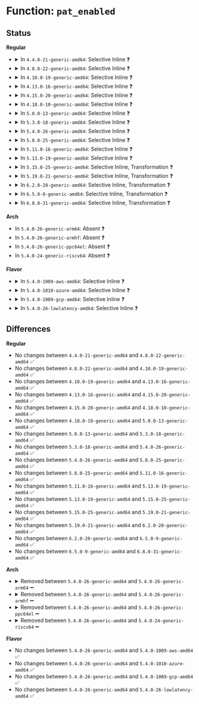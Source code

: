 # Function: <code>pat_enabled</code>

## Status
<b>Regular</b>
<ul>
<li>
<details>
<summary>In <code>4.4.0-21-generic-amd64</code>: Selective Inline ❓</summary>

```c
bool pat_enabled()
```

```json
{
  "name": "pat_enabled",
  "collision_type": "Unique Global",
  "inline_type": "Selective",
  "funcs": [
    {
      "addr": 18446744071579302160,
      "name": "pat_enabled",
      "external": true,
      "loc": "arch/x86/mm/pat.c:56",
      "file": "arch/x86/mm/pat.c",
      "inline": "not declared, inlined",
      "caller_inline": [
        "arch/x86/mm/pat.c:track_pfn_remap"
      ],
      "caller_func": [
        "arch/x86/pci/i386.c:pci_mmap_page_range",
        "arch/x86/pci/i386.c:pci_mmap_page_range",
        "arch/x86/pci/i386.c:pci_mmap_page_range"
      ]
    }
  ],
  "symbols": [
    {
      "addr": 18446744071579302160,
      "name": "pat_enabled",
      "section": ".text",
      "bind": "STB_GLOBAL",
      "size": 22
    }
  ]
}
```
</details>
</li>
<li>
<details>
<summary>In <code>4.8.0-22-generic-amd64</code>: Selective Inline ❓</summary>

```c
bool pat_enabled()
```

```json
{
  "name": "pat_enabled",
  "collision_type": "Unique Global",
  "inline_type": "Selective",
  "funcs": [
    {
      "addr": 18446744071579305826,
      "name": "pat_enabled",
      "external": true,
      "loc": "arch/x86/mm/pat.c:67",
      "file": "arch/x86/mm/pat.c",
      "inline": "not declared, inlined",
      "caller_inline": [
        "arch/x86/mm/pat.c:track_pfn_remap"
      ],
      "caller_func": [
        "arch/x86/pci/i386.c:pci_mmap_page_range",
        "arch/x86/pci/i386.c:pci_mmap_page_range",
        "arch/x86/pci/i386.c:pci_mmap_page_range"
      ]
    }
  ],
  "symbols": [
    {
      "addr": 18446744071579301392,
      "name": "pat_enabled",
      "section": ".text",
      "bind": "STB_GLOBAL",
      "size": 22
    }
  ]
}
```
</details>
</li>
<li>
<details>
<summary>In <code>4.10.0-19-generic-amd64</code>: Selective Inline ❓</summary>

```c
bool pat_enabled()
```

```json
{
  "name": "pat_enabled",
  "collision_type": "Unique Global",
  "inline_type": "Selective",
  "funcs": [
    {
      "addr": 18446744071579321330,
      "name": "pat_enabled",
      "external": true,
      "loc": "arch/x86/mm/pat.c:67",
      "file": "arch/x86/mm/pat.c",
      "inline": "not declared, inlined",
      "caller_inline": [
        "arch/x86/mm/pat.c:track_pfn_remap"
      ],
      "caller_func": [
        "arch/x86/pci/i386.c:pci_mmap_page_range",
        "arch/x86/pci/i386.c:pci_mmap_page_range",
        "arch/x86/pci/i386.c:pci_mmap_page_range"
      ]
    }
  ],
  "symbols": [
    {
      "addr": 18446744071579316800,
      "name": "pat_enabled",
      "section": ".text",
      "bind": "STB_GLOBAL",
      "size": 22
    }
  ]
}
```
</details>
</li>
<li>
<details>
<summary>In <code>4.13.0-16-generic-amd64</code>: Selective Inline ❓</summary>

```c
bool pat_enabled()
```

```json
{
  "name": "pat_enabled",
  "collision_type": "Unique Global",
  "inline_type": "Selective",
  "funcs": [
    {
      "addr": 18446744071579314240,
      "name": "pat_enabled",
      "external": true,
      "loc": "arch/x86/mm/pat.c:66",
      "file": "arch/x86/mm/pat.c",
      "inline": "not declared, inlined",
      "caller_inline": [],
      "caller_func": [
        "drivers/pci/proc.c:proc_bus_pci_ioctl"
      ]
    }
  ],
  "symbols": [
    {
      "addr": 18446744071579314240,
      "name": "pat_enabled",
      "section": ".text",
      "bind": "STB_GLOBAL",
      "size": 18
    }
  ]
}
```
</details>
</li>
<li>
<details>
<summary>In <code>4.15.0-20-generic-amd64</code>: Selective Inline ❓</summary>

```c
bool pat_enabled()
```

```json
{
  "name": "pat_enabled",
  "collision_type": "Unique Global",
  "inline_type": "Selective",
  "funcs": [
    {
      "addr": 18446744071579337120,
      "name": "pat_enabled",
      "external": true,
      "loc": "arch/x86/mm/pat.c:66",
      "file": "arch/x86/mm/pat.c",
      "inline": "not declared, inlined",
      "caller_inline": [],
      "caller_func": [
        "drivers/pci/proc.c:proc_bus_pci_ioctl"
      ]
    }
  ],
  "symbols": [
    {
      "addr": 18446744071579337120,
      "name": "pat_enabled",
      "section": ".text",
      "bind": "STB_GLOBAL",
      "size": 18
    }
  ]
}
```
</details>
</li>
<li>
<details>
<summary>In <code>4.18.0-10-generic-amd64</code>: Selective Inline ❓</summary>

```c
bool pat_enabled()
```

```json
{
  "name": "pat_enabled",
  "collision_type": "Unique Global",
  "inline_type": "Selective",
  "funcs": [
    {
      "addr": 18446744071602887636,
      "name": "pat_enabled",
      "external": true,
      "loc": "arch/x86/mm/pat.c:66",
      "file": "arch/x86/mm/pat.c",
      "inline": "not declared, inlined",
      "caller_inline": [
        "arch/x86/mm/pat.c:pat_memtype_list_init",
        "arch/x86/mm/pat.c:untrack_pfn",
        "arch/x86/mm/pat.c:track_pfn_insert",
        "arch/x86/mm/pat.c:track_pfn_remap",
        "arch/x86/mm/pat.c:reserve_pfn_range",
        "arch/x86/mm/pat.c:reserve_pfn_range",
        "arch/x86/mm/pat.c:reserve_pfn_range",
        "arch/x86/mm/pat.c:arch_io_free_memtype_wc",
        "arch/x86/mm/pat.c:io_reserve_memtype",
        "arch/x86/mm/pat.c:reserve_memtype"
      ],
      "caller_func": [
        "drivers/pci/proc.c:proc_bus_pci_ioctl"
      ]
    }
  ],
  "symbols": [
    {
      "addr": 18446744071579348224,
      "name": "pat_enabled",
      "section": ".text",
      "bind": "STB_GLOBAL",
      "size": 18
    }
  ]
}
```
</details>
</li>
<li>
<details>
<summary>In <code>5.0.0-13-generic-amd64</code>: Selective Inline ❓</summary>

```c
bool pat_enabled()
```

```json
{
  "name": "pat_enabled",
  "collision_type": "Unique Global",
  "inline_type": "Selective",
  "funcs": [
    {
      "addr": 18446744071604685048,
      "name": "pat_enabled",
      "external": true,
      "loc": "arch/x86/mm/pat.c:66",
      "file": "arch/x86/mm/pat.c",
      "inline": "not declared, inlined",
      "caller_inline": [
        "arch/x86/mm/pat.c:pat_memtype_list_init",
        "arch/x86/mm/pat.c:untrack_pfn",
        "arch/x86/mm/pat.c:track_pfn_insert",
        "arch/x86/mm/pat.c:track_pfn_remap",
        "arch/x86/mm/pat.c:reserve_pfn_range",
        "arch/x86/mm/pat.c:reserve_pfn_range",
        "arch/x86/mm/pat.c:reserve_pfn_range",
        "arch/x86/mm/pat.c:arch_io_free_memtype_wc",
        "arch/x86/mm/pat.c:io_reserve_memtype",
        "arch/x86/mm/pat.c:reserve_memtype"
      ],
      "caller_func": [
        "drivers/pci/proc.c:proc_bus_pci_ioctl"
      ]
    }
  ],
  "symbols": [
    {
      "addr": 18446744071579375168,
      "name": "pat_enabled",
      "section": ".text",
      "bind": "STB_GLOBAL",
      "size": 18
    }
  ]
}
```
</details>
</li>
<li>
<details>
<summary>In <code>5.3.0-18-generic-amd64</code>: Selective Inline ❓</summary>

```c
bool pat_enabled()
```

```json
{
  "name": "pat_enabled",
  "collision_type": "Unique Global",
  "inline_type": "Selective",
  "funcs": [
    {
      "addr": 18446744071604784591,
      "name": "pat_enabled",
      "external": true,
      "loc": "arch/x86/mm/pat.c:67",
      "file": "arch/x86/mm/pat.c",
      "inline": "not declared, inlined",
      "caller_inline": [
        "arch/x86/mm/pat.c:pat_memtype_list_init",
        "arch/x86/mm/pat.c:untrack_pfn",
        "arch/x86/mm/pat.c:track_pfn_insert",
        "arch/x86/mm/pat.c:track_pfn_remap",
        "arch/x86/mm/pat.c:reserve_pfn_range",
        "arch/x86/mm/pat.c:reserve_pfn_range",
        "arch/x86/mm/pat.c:reserve_pfn_range",
        "arch/x86/mm/pat.c:arch_io_free_memtype_wc",
        "arch/x86/mm/pat.c:io_reserve_memtype",
        "arch/x86/mm/pat.c:reserve_memtype"
      ],
      "caller_func": [
        "drivers/pci/proc.c:proc_bus_pci_ioctl"
      ]
    }
  ],
  "symbols": [
    {
      "addr": 18446744071579390688,
      "name": "pat_enabled",
      "section": ".text",
      "bind": "STB_GLOBAL",
      "size": 18
    }
  ]
}
```
</details>
</li>
<li>
<details>
<summary>In <code>5.4.0-26-generic-amd64</code>: Selective Inline ❓</summary>

```c
bool pat_enabled()
```

```json
{
  "name": "pat_enabled",
  "collision_type": "Unique Global",
  "inline_type": "Selective",
  "funcs": [
    {
      "addr": 18446744071604810340,
      "name": "pat_enabled",
      "external": true,
      "loc": "arch/x86/mm/pat.c:67",
      "file": "arch/x86/mm/pat.c",
      "inline": "not declared, inlined",
      "caller_inline": [
        "arch/x86/mm/pat.c:pat_memtype_list_init",
        "arch/x86/mm/pat.c:untrack_pfn",
        "arch/x86/mm/pat.c:track_pfn_insert",
        "arch/x86/mm/pat.c:track_pfn_remap",
        "arch/x86/mm/pat.c:reserve_pfn_range",
        "arch/x86/mm/pat.c:reserve_pfn_range",
        "arch/x86/mm/pat.c:reserve_pfn_range",
        "arch/x86/mm/pat.c:arch_io_free_memtype_wc",
        "arch/x86/mm/pat.c:io_reserve_memtype",
        "arch/x86/mm/pat.c:reserve_memtype"
      ],
      "caller_func": [
        "drivers/pci/proc.c:proc_bus_pci_ioctl"
      ]
    }
  ],
  "symbols": [
    {
      "addr": 18446744071579394000,
      "name": "pat_enabled",
      "section": ".text",
      "bind": "STB_GLOBAL",
      "size": 18
    }
  ]
}
```
</details>
</li>
<li>
<details>
<summary>In <code>5.8.0-25-generic-amd64</code>: Selective Inline ❓</summary>

```c
bool pat_enabled()
```

```json
{
  "name": "pat_enabled",
  "collision_type": "Unique Global",
  "inline_type": "Selective",
  "funcs": [
    {
      "addr": 18446744071609150029,
      "name": "pat_enabled",
      "external": true,
      "loc": "arch/x86/mm/pat/memtype.c:93",
      "file": "arch/x86/mm/pat/memtype.c",
      "inline": "not declared, inlined",
      "caller_inline": [
        "arch/x86/mm/pat/memtype.c:pat_memtype_list_init",
        "arch/x86/mm/pat/memtype.c:untrack_pfn",
        "arch/x86/mm/pat/memtype.c:track_pfn_insert",
        "arch/x86/mm/pat/memtype.c:track_pfn_remap",
        "arch/x86/mm/pat/memtype.c:reserve_pfn_range",
        "arch/x86/mm/pat/memtype.c:arch_io_free_memtype_wc",
        "arch/x86/mm/pat/memtype.c:memtype_reserve_io",
        "arch/x86/mm/pat/memtype.c:memtype_reserve"
      ],
      "caller_func": [
        "drivers/pci/pci-sysfs.c:pci_create_resource_files",
        "drivers/pci/proc.c:proc_bus_pci_ioctl"
      ]
    }
  ],
  "symbols": [
    {
      "addr": 18446744071579432640,
      "name": "pat_enabled",
      "section": ".text",
      "bind": "STB_GLOBAL",
      "size": 18
    }
  ]
}
```
</details>
</li>
<li>
<details>
<summary>In <code>5.11.0-16-generic-amd64</code>: Selective Inline ❓</summary>

```c
bool pat_enabled()
```

```json
{
  "name": "pat_enabled",
  "collision_type": "Unique Global",
  "inline_type": "Selective",
  "funcs": [
    {
      "addr": 18446744071612220307,
      "name": "pat_enabled",
      "external": true,
      "loc": "arch/x86/mm/pat/memtype.c:93",
      "file": "arch/x86/mm/pat/memtype.c",
      "inline": "not declared, inlined",
      "caller_inline": [
        "arch/x86/mm/pat/memtype.c:pat_memtype_list_init",
        "arch/x86/mm/pat/memtype.c:untrack_pfn",
        "arch/x86/mm/pat/memtype.c:track_pfn_insert",
        "arch/x86/mm/pat/memtype.c:track_pfn_remap",
        "arch/x86/mm/pat/memtype.c:reserve_pfn_range",
        "arch/x86/mm/pat/memtype.c:arch_io_free_memtype_wc",
        "arch/x86/mm/pat/memtype.c:memtype_reserve_io",
        "arch/x86/mm/pat/memtype.c:memtype_reserve"
      ],
      "caller_func": [
        "drivers/pci/pci-sysfs.c:pci_create_resource_files",
        "drivers/pci/proc.c:proc_bus_pci_ioctl"
      ]
    }
  ],
  "symbols": [
    {
      "addr": 18446744071579431856,
      "name": "pat_enabled",
      "section": ".text",
      "bind": "STB_GLOBAL",
      "size": 18
    }
  ]
}
```
</details>
</li>
<li>
<details>
<summary>In <code>5.13.0-19-generic-amd64</code>: Selective Inline ❓</summary>

```c
bool pat_enabled()
```

```json
{
  "name": "pat_enabled",
  "collision_type": "Unique Global",
  "inline_type": "Selective",
  "funcs": [
    {
      "addr": 18446744071614361244,
      "name": "pat_enabled",
      "external": true,
      "loc": "arch/x86/mm/pat/memtype.c:93",
      "file": "arch/x86/mm/pat/memtype.c",
      "inline": "not declared, inlined",
      "caller_inline": [
        "arch/x86/mm/pat/memtype.c:pat_memtype_list_init",
        "arch/x86/mm/pat/memtype.c:untrack_pfn",
        "arch/x86/mm/pat/memtype.c:track_pfn_insert",
        "arch/x86/mm/pat/memtype.c:track_pfn_remap",
        "arch/x86/mm/pat/memtype.c:reserve_pfn_range",
        "arch/x86/mm/pat/memtype.c:arch_io_free_memtype_wc",
        "arch/x86/mm/pat/memtype.c:memtype_reserve_io",
        "arch/x86/mm/pat/memtype.c:memtype_reserve"
      ],
      "caller_func": [
        "drivers/pci/pci-sysfs.c:pci_create_resource_files",
        "drivers/pci/proc.c:proc_bus_pci_ioctl"
      ]
    }
  ],
  "symbols": [
    {
      "addr": 18446744071579434816,
      "name": "pat_enabled",
      "section": ".text",
      "bind": "STB_GLOBAL",
      "size": 18
    }
  ]
}
```
</details>
</li>
<li>
<details>
<summary>In <code>5.15.0-25-generic-amd64</code>: Selective Inline, Transformation ❓</summary>

```c
bool pat_enabled()
```

```json
{
  "name": "pat_enabled",
  "collision_type": "Unique Global",
  "inline_type": "Selective",
  "funcs": [
    {
      "addr": 18446744071579503221,
      "name": "pat_enabled",
      "external": true,
      "loc": "arch/x86/mm/pat/memtype.c:93",
      "file": "arch/x86/mm/pat/memtype.c",
      "inline": "not declared, inlined",
      "caller_inline": [
        "arch/x86/mm/pat/memtype.c:track_pfn_insert",
        "arch/x86/mm/pat/memtype.c:track_pfn_remap",
        "arch/x86/mm/pat/memtype.c:reserve_pfn_range",
        "arch/x86/mm/pat/memtype.c:memtype_reserve"
      ],
      "caller_func": [
        "arch/x86/mm/pat/memtype.c:pat_memtype_list_init",
        "drivers/pci/pci-sysfs.c:pci_create_resource_files",
        "drivers/pci/proc.c:proc_bus_pci_ioctl"
      ]
    }
  ],
  "symbols": [
    {
      "addr": 18446744071592088628,
      "name": "pat_enabled.cold",
      "section": ".text",
      "bind": "STB_LOCAL",
      "size": 32
    },
    {
      "addr": 18446744071579499456,
      "name": "pat_enabled",
      "section": ".text",
      "bind": "STB_GLOBAL",
      "size": 24
    }
  ]
}
```
</details>
</li>
<li>
<details>
<summary>In <code>5.19.0-21-generic-amd64</code>: Selective Inline, Transformation ❓</summary>

```c
bool pat_enabled()
```

```json
{
  "name": "pat_enabled",
  "collision_type": "Unique Global",
  "inline_type": "Selective",
  "funcs": [
    {
      "addr": 18446744071579585125,
      "name": "pat_enabled",
      "external": true,
      "loc": "arch/x86/mm/pat/memtype.c:95",
      "file": "arch/x86/mm/pat/memtype.c",
      "inline": "not declared, inlined",
      "caller_inline": [
        "arch/x86/mm/pat/memtype.c:track_pfn_insert",
        "arch/x86/mm/pat/memtype.c:track_pfn_remap",
        "arch/x86/mm/pat/memtype.c:reserve_pfn_range",
        "arch/x86/mm/pat/memtype.c:memtype_free",
        "arch/x86/mm/pat/memtype.c:memtype_reserve"
      ],
      "caller_func": [
        "arch/x86/mm/pat/memtype.c:pat_memtype_list_init",
        "drivers/pci/pci-sysfs.c:pci_create_resource_files",
        "drivers/pci/proc.c:proc_bus_pci_ioctl"
      ]
    }
  ],
  "symbols": [
    {
      "addr": 18446744071593855548,
      "name": "pat_enabled.cold",
      "section": ".text",
      "bind": "STB_LOCAL",
      "size": 42
    },
    {
      "addr": 18446744071579581312,
      "name": "pat_enabled",
      "section": ".text",
      "bind": "STB_GLOBAL",
      "size": 34
    }
  ]
}
```
</details>
</li>
<li>
<details>
<summary>In <code>6.2.0-20-generic-amd64</code>: Selective Inline, Transformation ❓</summary>

```c
bool pat_enabled()
```

```json
{
  "name": "pat_enabled",
  "collision_type": "Unique Global",
  "inline_type": "Selective",
  "funcs": [
    {
      "addr": 18446744071627721989,
      "name": "pat_enabled",
      "external": true,
      "loc": "arch/x86/mm/pat/memtype.c:89",
      "file": "arch/x86/mm/pat/memtype.c",
      "inline": "not declared, inlined",
      "caller_inline": [
        "arch/x86/mm/pat/memtype.c:pat_memtype_list_init",
        "arch/x86/mm/pat/memtype.c:track_pfn_insert",
        "arch/x86/mm/pat/memtype.c:track_pfn_remap",
        "arch/x86/mm/pat/memtype.c:reserve_pfn_range",
        "arch/x86/mm/pat/memtype.c:memtype_free",
        "arch/x86/mm/pat/memtype.c:memtype_reserve"
      ],
      "caller_func": [
        "drivers/pci/pci-sysfs.c:pci_create_resource_files",
        "drivers/pci/proc.c:proc_bus_pci_ioctl"
      ]
    }
  ],
  "symbols": [
    {
      "addr": 18446744071595970286,
      "name": "pat_enabled.cold",
      "section": ".text",
      "bind": "STB_LOCAL",
      "size": 45
    },
    {
      "addr": 18446744071579691040,
      "name": "pat_enabled",
      "section": ".text",
      "bind": "STB_GLOBAL",
      "size": 37
    }
  ]
}
```
</details>
</li>
<li>
<details>
<summary>In <code>6.5.0-9-generic-amd64</code>: Selective Inline, Transformation ❓</summary>

```c
bool pat_enabled()
```

```json
{
  "name": "pat_enabled",
  "collision_type": "Unique Global",
  "inline_type": "Selective",
  "funcs": [
    {
      "addr": 18446744071619479589,
      "name": "pat_enabled",
      "external": true,
      "loc": "arch/x86/mm/pat/memtype.c:89",
      "file": "arch/x86/mm/pat/memtype.c",
      "inline": "not declared, inlined",
      "caller_inline": [
        "arch/x86/mm/pat/memtype.c:pat_memtype_list_init",
        "arch/x86/mm/pat/memtype.c:track_pfn_insert",
        "arch/x86/mm/pat/memtype.c:track_pfn_remap",
        "arch/x86/mm/pat/memtype.c:reserve_pfn_range",
        "arch/x86/mm/pat/memtype.c:memtype_free",
        "arch/x86/mm/pat/memtype.c:memtype_reserve"
      ],
      "caller_func": [
        "drivers/pci/pci-sysfs.c:pci_create_resource_files",
        "drivers/pci/proc.c:proc_bus_pci_ioctl"
      ]
    }
  ],
  "symbols": [
    {
      "addr": 18446744071596487869,
      "name": "pat_enabled.cold",
      "section": ".text",
      "bind": "STB_LOCAL",
      "size": 45
    },
    {
      "addr": 18446744071579704800,
      "name": "pat_enabled",
      "section": ".text",
      "bind": "STB_GLOBAL",
      "size": 37
    }
  ]
}
```
</details>
</li>
<li>
<details>
<summary>In <code>6.8.0-31-generic-amd64</code>: Selective Inline, Transformation ❓</summary>

```c
bool pat_enabled()
```

```json
{
  "name": "pat_enabled",
  "collision_type": "Unique Global",
  "inline_type": "Selective",
  "funcs": [
    {
      "addr": 18446744071621776197,
      "name": "pat_enabled",
      "external": true,
      "loc": "arch/x86/mm/pat/memtype.c:89",
      "file": "arch/x86/mm/pat/memtype.c",
      "inline": "not declared, inlined",
      "caller_inline": [
        "arch/x86/mm/pat/memtype.c:pat_memtype_list_init",
        "arch/x86/mm/pat/memtype.c:track_pfn_insert",
        "arch/x86/mm/pat/memtype.c:track_pfn_remap",
        "arch/x86/mm/pat/memtype.c:reserve_pfn_range",
        "arch/x86/mm/pat/memtype.c:memtype_free",
        "arch/x86/mm/pat/memtype.c:memtype_reserve"
      ],
      "caller_func": [
        "drivers/pci/pci-sysfs.c:pci_create_resource_files",
        "drivers/pci/proc.c:proc_bus_pci_ioctl"
      ]
    }
  ],
  "symbols": [
    {
      "addr": 18446744071597384491,
      "name": "pat_enabled.cold",
      "section": ".text",
      "bind": "STB_LOCAL",
      "size": 45
    },
    {
      "addr": 18446744071579739408,
      "name": "pat_enabled",
      "section": ".text",
      "bind": "STB_GLOBAL",
      "size": 37
    }
  ]
}
```
</details>
</li>
</ul>
<b>Arch</b>
<ul>
<li>
In <code>5.4.0-26-generic-arm64</code>: Absent ❓
</li>
<li>
In <code>5.4.0-26-generic-armhf</code>: Absent ❓
</li>
<li>
In <code>5.4.0-26-generic-ppc64el</code>: Absent ❓
</li>
<li>
In <code>5.4.0-24-generic-riscv64</code>: Absent ❓
</li>
</ul>
<b>Flavor</b>
<ul>
<li>
<details>
<summary>In <code>5.4.0-1009-aws-amd64</code>: Selective Inline ❓</summary>

```c
bool pat_enabled()
```

```json
{
  "name": "pat_enabled",
  "collision_type": "Unique Global",
  "inline_type": "Selective",
  "funcs": [
    {
      "addr": 18446744071604724282,
      "name": "pat_enabled",
      "external": true,
      "loc": "arch/x86/mm/pat.c:67",
      "file": "arch/x86/mm/pat.c",
      "inline": "not declared, inlined",
      "caller_inline": [
        "arch/x86/mm/pat.c:pat_memtype_list_init",
        "arch/x86/mm/pat.c:untrack_pfn",
        "arch/x86/mm/pat.c:track_pfn_insert",
        "arch/x86/mm/pat.c:track_pfn_remap",
        "arch/x86/mm/pat.c:reserve_pfn_range",
        "arch/x86/mm/pat.c:reserve_pfn_range",
        "arch/x86/mm/pat.c:reserve_pfn_range",
        "arch/x86/mm/pat.c:arch_io_free_memtype_wc",
        "arch/x86/mm/pat.c:io_reserve_memtype",
        "arch/x86/mm/pat.c:reserve_memtype"
      ],
      "caller_func": [
        "drivers/pci/proc.c:proc_bus_pci_ioctl"
      ]
    }
  ],
  "symbols": [
    {
      "addr": 18446744071579389904,
      "name": "pat_enabled",
      "section": ".text",
      "bind": "STB_GLOBAL",
      "size": 18
    }
  ]
}
```
</details>
</li>
<li>
<details>
<summary>In <code>5.4.0-1010-azure-amd64</code>: Selective Inline ❓</summary>

```c
bool pat_enabled()
```

```json
{
  "name": "pat_enabled",
  "collision_type": "Unique Global",
  "inline_type": "Selective",
  "funcs": [
    {
      "addr": 18446744071604692012,
      "name": "pat_enabled",
      "external": true,
      "loc": "arch/x86/mm/pat.c:67",
      "file": "arch/x86/mm/pat.c",
      "inline": "not declared, inlined",
      "caller_inline": [
        "arch/x86/mm/pat.c:pat_memtype_list_init",
        "arch/x86/mm/pat.c:untrack_pfn",
        "arch/x86/mm/pat.c:track_pfn_insert",
        "arch/x86/mm/pat.c:track_pfn_remap",
        "arch/x86/mm/pat.c:reserve_pfn_range",
        "arch/x86/mm/pat.c:reserve_pfn_range",
        "arch/x86/mm/pat.c:reserve_pfn_range",
        "arch/x86/mm/pat.c:arch_io_free_memtype_wc",
        "arch/x86/mm/pat.c:io_reserve_memtype",
        "arch/x86/mm/pat.c:reserve_memtype"
      ],
      "caller_func": [
        "drivers/pci/proc.c:proc_bus_pci_ioctl"
      ]
    }
  ],
  "symbols": [
    {
      "addr": 18446744071579319456,
      "name": "pat_enabled",
      "section": ".text",
      "bind": "STB_GLOBAL",
      "size": 18
    }
  ]
}
```
</details>
</li>
<li>
<details>
<summary>In <code>5.4.0-1009-gcp-amd64</code>: Selective Inline ❓</summary>

```c
bool pat_enabled()
```

```json
{
  "name": "pat_enabled",
  "collision_type": "Unique Global",
  "inline_type": "Selective",
  "funcs": [
    {
      "addr": 18446744071604801849,
      "name": "pat_enabled",
      "external": true,
      "loc": "arch/x86/mm/pat.c:67",
      "file": "arch/x86/mm/pat.c",
      "inline": "not declared, inlined",
      "caller_inline": [
        "arch/x86/mm/pat.c:pat_memtype_list_init",
        "arch/x86/mm/pat.c:untrack_pfn",
        "arch/x86/mm/pat.c:track_pfn_insert",
        "arch/x86/mm/pat.c:track_pfn_remap",
        "arch/x86/mm/pat.c:reserve_pfn_range",
        "arch/x86/mm/pat.c:reserve_pfn_range",
        "arch/x86/mm/pat.c:reserve_pfn_range",
        "arch/x86/mm/pat.c:arch_io_free_memtype_wc",
        "arch/x86/mm/pat.c:io_reserve_memtype",
        "arch/x86/mm/pat.c:reserve_memtype"
      ],
      "caller_func": [
        "drivers/pci/proc.c:proc_bus_pci_ioctl"
      ]
    }
  ],
  "symbols": [
    {
      "addr": 18446744071579389824,
      "name": "pat_enabled",
      "section": ".text",
      "bind": "STB_GLOBAL",
      "size": 18
    }
  ]
}
```
</details>
</li>
<li>
<details>
<summary>In <code>5.4.0-26-lowlatency-amd64</code>: Selective Inline ❓</summary>

```c
bool pat_enabled()
```

```json
{
  "name": "pat_enabled",
  "collision_type": "Unique Global",
  "inline_type": "Selective",
  "funcs": [
    {
      "addr": 18446744071604814468,
      "name": "pat_enabled",
      "external": true,
      "loc": "arch/x86/mm/pat.c:67",
      "file": "arch/x86/mm/pat.c",
      "inline": "not declared, inlined",
      "caller_inline": [
        "arch/x86/mm/pat.c:pat_memtype_list_init",
        "arch/x86/mm/pat.c:untrack_pfn",
        "arch/x86/mm/pat.c:track_pfn_insert",
        "arch/x86/mm/pat.c:track_pfn_remap",
        "arch/x86/mm/pat.c:reserve_pfn_range",
        "arch/x86/mm/pat.c:reserve_pfn_range",
        "arch/x86/mm/pat.c:reserve_pfn_range",
        "arch/x86/mm/pat.c:arch_io_free_memtype_wc",
        "arch/x86/mm/pat.c:io_reserve_memtype",
        "arch/x86/mm/pat.c:reserve_memtype"
      ],
      "caller_func": [
        "drivers/pci/proc.c:proc_bus_pci_ioctl"
      ]
    }
  ],
  "symbols": [
    {
      "addr": 18446744071579398352,
      "name": "pat_enabled",
      "section": ".text",
      "bind": "STB_GLOBAL",
      "size": 18
    }
  ]
}
```
</details>
</li>
</ul>

## Differences
<b>Regular</b>
<ul>
<li>
No changes between <code>4.4.0-21-generic-amd64</code> and <code>4.8.0-22-generic-amd64</code> ✅
</li>
<li>
No changes between <code>4.8.0-22-generic-amd64</code> and <code>4.10.0-19-generic-amd64</code> ✅
</li>
<li>
No changes between <code>4.10.0-19-generic-amd64</code> and <code>4.13.0-16-generic-amd64</code> ✅
</li>
<li>
No changes between <code>4.13.0-16-generic-amd64</code> and <code>4.15.0-20-generic-amd64</code> ✅
</li>
<li>
No changes between <code>4.15.0-20-generic-amd64</code> and <code>4.18.0-10-generic-amd64</code> ✅
</li>
<li>
No changes between <code>4.18.0-10-generic-amd64</code> and <code>5.0.0-13-generic-amd64</code> ✅
</li>
<li>
No changes between <code>5.0.0-13-generic-amd64</code> and <code>5.3.0-18-generic-amd64</code> ✅
</li>
<li>
No changes between <code>5.3.0-18-generic-amd64</code> and <code>5.4.0-26-generic-amd64</code> ✅
</li>
<li>
No changes between <code>5.4.0-26-generic-amd64</code> and <code>5.8.0-25-generic-amd64</code> ✅
</li>
<li>
No changes between <code>5.8.0-25-generic-amd64</code> and <code>5.11.0-16-generic-amd64</code> ✅
</li>
<li>
No changes between <code>5.11.0-16-generic-amd64</code> and <code>5.13.0-19-generic-amd64</code> ✅
</li>
<li>
No changes between <code>5.13.0-19-generic-amd64</code> and <code>5.15.0-25-generic-amd64</code> ✅
</li>
<li>
No changes between <code>5.15.0-25-generic-amd64</code> and <code>5.19.0-21-generic-amd64</code> ✅
</li>
<li>
No changes between <code>5.19.0-21-generic-amd64</code> and <code>6.2.0-20-generic-amd64</code> ✅
</li>
<li>
No changes between <code>6.2.0-20-generic-amd64</code> and <code>6.5.0-9-generic-amd64</code> ✅
</li>
<li>
No changes between <code>6.5.0-9-generic-amd64</code> and <code>6.8.0-31-generic-amd64</code> ✅
</li>
</ul>
<b>Arch</b>
<ul>
<li>
<details>
<summary>Removed between <code>5.4.0-26-generic-amd64</code> and <code>5.4.0-26-generic-arm64</code> ➖</summary>

```c
bool pat_enabled()
```
</details>
</li>
<li>
<details>
<summary>Removed between <code>5.4.0-26-generic-amd64</code> and <code>5.4.0-26-generic-armhf</code> ➖</summary>

```c
bool pat_enabled()
```
</details>
</li>
<li>
<details>
<summary>Removed between <code>5.4.0-26-generic-amd64</code> and <code>5.4.0-26-generic-ppc64el</code> ➖</summary>

```c
bool pat_enabled()
```
</details>
</li>
<li>
<details>
<summary>Removed between <code>5.4.0-26-generic-amd64</code> and <code>5.4.0-24-generic-riscv64</code> ➖</summary>

```c
bool pat_enabled()
```
</details>
</li>
</ul>
<b>Flavor</b>
<ul>
<li>
No changes between <code>5.4.0-26-generic-amd64</code> and <code>5.4.0-1009-aws-amd64</code> ✅
</li>
<li>
No changes between <code>5.4.0-26-generic-amd64</code> and <code>5.4.0-1010-azure-amd64</code> ✅
</li>
<li>
No changes between <code>5.4.0-26-generic-amd64</code> and <code>5.4.0-1009-gcp-amd64</code> ✅
</li>
<li>
No changes between <code>5.4.0-26-generic-amd64</code> and <code>5.4.0-26-lowlatency-amd64</code> ✅
</li>
</ul>
